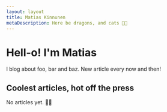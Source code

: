 ```yaml
---
layout: layout
title: Matias Kinnunen
metaDescription: Here be dragons, and cats 🐱‍🐉
---
```


# Hell-o! I'm Matias

I blog about
foo, bar and baz.
New article every now and then!

## Coolest articles, hot off the press

No articles yet. 🤷‍♂️
